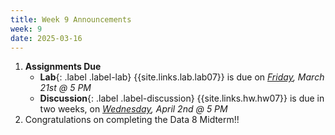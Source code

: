 ```yaml
---
title: Week 9 Announcements
week: 9
date: 2025-03-16
---
```


1. **Assignments Due**
    * **Lab**{: .label .label-lab} {{site.links.lab.lab07}} is due on *<u>Friday</u>, March 21st @ 5 PM*
    * **Discussion**{: .label .label-discussion} {{site.links.hw.hw07}} is due in two weeks, on *<u>Wednesday</u>, April 2nd @ 5 PM*
2. Congratulations on completing the Data 8 Midterm!!
